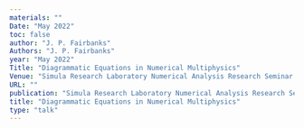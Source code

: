 ```yaml
---
materials: ""
Date: "May 2022"
toc: false
author: "J. P. Fairbanks"
Authors: "J. P. Fairbanks"
year: "May 2022"
Title: "Diagrammatic Equations in Numerical Multiphysics"
Venue: "Simula Research Laboratory Numerical Analysis Research Seminar (Oslo, NO)"
URL: ""
publication: "Simula Research Laboratory Numerical Analysis Research Seminar (Oslo, NO)"
title: "Diagrammatic Equations in Numerical Multiphysics"
type: "talk"
---
```


